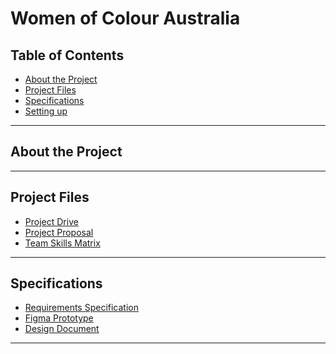 # Women of Colour Australia

## Table of Contents
- [About the Project](#about-the-project)
- [Project Files](#project-files)
- [Specifications](#specifications)
- [Setting up](#setting-up)

----

## About the Project

----
## Project Files
- [Project Drive](https://drive.google.com/drive/folders/1yi3e22Ntk3HGEZesmmoxoF-r0-_PZqAI?usp=sharing)
- [Project Proposal](https://drive.google.com/drive/folders/1ZTu7Ane4zi17A6M7XfZQTKpWH31EFAF1?usp=sharing)
- [Team Skills Matrix](https://drive.google.com/drive/folders/16vMnKdKuFCe7P9AomFejF_P_fzn3FmrH?usp=sharing)

----
## Specifications
- [Requirements Specification](https://drive.google.com/drive/folders/176PyHwzWjwQdGCKEdQrak2mF5u-Bbf-k?usp=sharing)
- [Figma Prototype]()
- [Design Document]()
----
